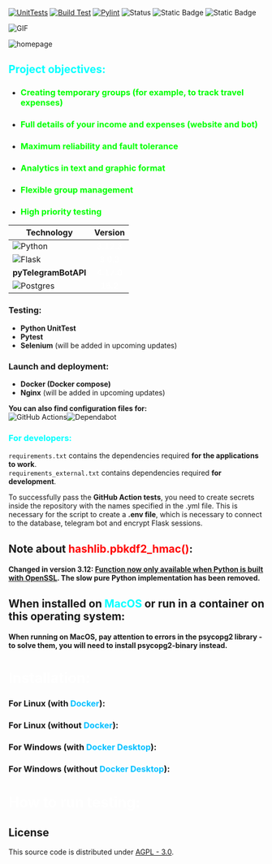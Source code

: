 [![UnitTests](https://github.com/MothScientist/BudgetGraph/actions/workflows/unit_tests.yml/badge.svg?branch=master)](https://github.com/MothScientist/BudgetGraph/actions/workflows/unit_tests.yml)
[![Build Test](https://github.com/MothScientist/BudgetGraph/actions/workflows/build_test.yml/badge.svg?branch=master)](https://github.com/MothScientist/BudgetGraph/actions/workflows/build_test.yml)
[![Pylint](https://github.com/MothScientist/BudgetGraph/actions/workflows/pylint.yml/badge.svg?branch=master)](https://github.com/MothScientist/BudgetGraph/actions/workflows/pylint.yml)
![Status](https://img.shields.io/github/v/release/MothScientist/BudgetControl?label=Unstable&color=yellow)
![Static Badge](https://img.shields.io/badge/python-3.12-blue)
![Static Badge](https://img.shields.io/badge/First_commit-August_20%2C_2023-blue)


![GIF](presentation/budget_donuts.gif)

<image src="presentation/homepage.png" alt="homepage">

## <font color="cyan">Project objectives:</font>
- ### <font color="lime">Creating temporary groups (for example, to track travel expenses)</font>
- ### <font color="lime">Full details of your income and expenses (website and bot)</font>
- ### <font color="lime">Maximum reliability and fault tolerance</font>
- ### <font color="lime">Analytics in text and graphic format</font>
- ### <font color="lime">Flexible group management</font>
- ### <font color="lime">High priority testing</font>


| Technology            | Version                                            |
|-----------------------|----------------------------------------------------|
| ![Python](https://img.shields.io/badge/python-3670A0?style=for-the-badge&logo=python&logoColor=ffdd54)        | <center><font color="white">3.12.3</font></center> |
| ![Flask](https://img.shields.io/badge/flask-%23000.svg?style=for-the-badge&logo=flask&logoColor=white)         | <center><font color="white">3.0.3</font></center>  |
| **pyTelegramBotAPI**  | <center><font color="white">4.17.0</font></center> |
| ![Postgres](https://img.shields.io/badge/postgres-%23316192.svg?style=for-the-badge&logo=postgresql&logoColor=white)      | <center><font color="white">16.2</font></center>   |

### Testing:
- __Python UnitTest__
- __Pytest__
- __Selenium__ (will be added in upcoming updates)

### Launch and deployment:
- __Docker (Docker compose)__
- __Nginx__ (will be added in upcoming updates)

__You can also find configuration files for:__</br>
![GitHub Actions](https://img.shields.io/badge/github%20actions-%232671E5.svg?style=for-the-badge&logo=githubactions&logoColor=white)![Dependabot](https://img.shields.io/badge/dependabot-025E8C?style=for-the-badge&logo=dependabot&logoColor=white)

### <font color="aqua">For developers:</font></br>
`requirements.txt` contains the dependencies required __for the applications to work__.</br>
`requirements_external.txt` contains dependencies required __for development__.

To successfully pass the __GitHub Action tests__, you need to create secrets inside the repository with the names specified in the .yml file. This is necessary for the script to create a __.env file__, which is necessary to connect to the database, telegram bot and encrypt Flask sessions.

## Note about <font color="red">hashlib.pbkdf2_hmac()</font>: 
#### Changed in version 3.12: <u>Function now only available when Python is built with OpenSSL</u>. The slow pure Python implementation has been removed.

## When installed on <font color="aqua">MacOS</font> or run in a container on this operating system:
#### When running on MacOS, pay attention to errors in the psycopg2 library - to solve them, you will need to install psycopg2-binary instead.

# <font color="white">Installation:</font>
### For Linux (with <font color="DeepSkyBlue">Docker</font>):


### For Linux (without <font color="DeepSkyBlue">Docker</font>):


### For Windows (with <font color="DeepSkyBlue">Docker Desktop</font>):


### For Windows (without <font color="DeepSkyBlue">Docker Desktop</font>):


# <font color="white">How to run testing:</font>

## License
This source code is distributed under [AGPL - 3.0](https://www.gnu.org/licenses/agpl-3.0.en.html).
